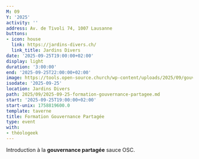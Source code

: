```yaml
---
M: 09
Y: '2025'
activity: ''
address: Av. de Tivoli 74, 1007 Lausanne
buttons:
- icon: house
  link: https://jardins-divers.ch/
  link_title: Jardins Divers
date: '2025-09-25T19:00:00+02:00'
display: light
duration: '3:00:00'
end: '2025-09-25T22:00:00+02:00'
image: https://tools.open-source.church/wp-content/uploads/2025/09/gouvernance-partagee.jpg
isodate: '2025-09-25'
location: Jardins Divers
path: 2025/09/2025-09-25-formation-gouvernance-partagee.md
start: '2025-09-25T19:00:00+02:00'
start-unix: 1758819600.0
template: taverne
title: Formation Gouvernance Partagée
type: event
with:
- théologeek
---
```

Introduction à la **gouvernance partagée** sauce OSC.